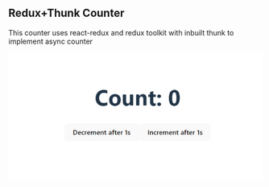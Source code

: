## Redux+Thunk Counter

This counter uses react-redux and redux toolkit with inbuilt thunk to implement async counter

![counterImg](image.png)
